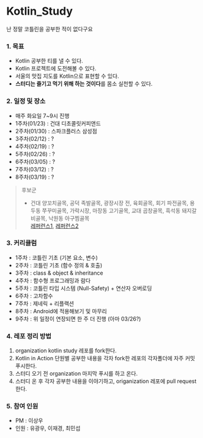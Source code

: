 # Kotlin_Study
난 정말 코틀린을 공부한 적이 없다구요

### 1. 목표  
- Kotlin 공부한 티를 낼 수 있다.  
- Kotlin 프로젝트에 도전해볼 수 있다.  
- 서울의 맛집 지도를 Kotlin으로 표현할 수 있다.  
- **스터디는 즐기고 먹기 위해 하는 것이다**를 몸소 실천할 수 있다.  

### 2. 일정 및 장소  
- 매주 화요일 7~9시 진행
- 1주차(01/23) : 건대 디초콜릿커피앤드  
- 2주차(01/30) : 스파크플러스 삼성점
- 3주차(02/12) : ?
- 4주차(02/19) : ?
- 5주차(02/26) : ?
- 6주차(03/05) : ?
- 7주차(03/12) : ?
- 8주차(03/19) : ?

> 후보군 
> - 건대 양꼬치골목, 공덕 족발골목, 광장시장 전, 육회골목, 회기 파전골목, 용두동 쭈꾸미골목, 가락시장, 마장동 고기골목, 교대 곱창골목, 흑석동 돼지갈비골목, 낙원동 아구찜골목  
> [레퍼런스1](https://withvolo.com/trip/2l5dnar4?lang=ko), [레퍼런스2](https://withvolo.com/trip/2l5dnar4?lang=ko)

### 3. 커리큘럼  
- 1주차 : 코틀린 기초 (기본 요소, 변수)  
- 2주차 : 코틀린 기초 (함수 정의 & 호출)
- 3주차 : class & object & inheritance
- 4주차 : 함수형 프로그래밍과 람다  
- 5주차 : 코틀린 타입 시스템 (Null-Safety) + 연산자 오버로딩
- 6주차 : 고차함수
- 7주차 : 제네릭 + 리플랙션
- 8주차 : Android에 적용해보기 및 마무리
- 9주차 : 위 일정이 연장되면 한 주 더 진행 (아마 03/26?)

### 4. 레포 정리 방법
1. organization kotlin study 레포를 fork한다.
2. Kotlin in Action 단원별 공부한 내용을 각자 fork한 레포의 각자폴더에 자주 커밋 푸시한다.
3. 스터디 오기 전 organization 마지막 푸시를 하고 온다.  
4. 스터디 온 후 각자 공부한 내용을 이야기하고, origanization 레포에 pull request 한다.  


### 5. 참여 인원  
- PM : 이상우  
- 인원 : 유광우, 이재경, 최민섭  
